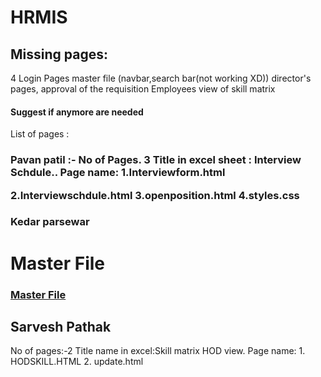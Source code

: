 # HRMIS

<h2>Missing pages:</h2>
4 Login Pages
master file (navbar,search bar(not working XD))
director's pages, approval of the requisition
Employees view of skill matrix
<h4>Suggest if anymore are needed</h4>
List of pages : 



<h3>Pavan patil :-  No of Pages. 3   
Title in excel sheet :  Interview Schdule..
Page name:
1.Interviewform.html
  
2.Interviewschdule.html
3.openposition.html
4.styles.css

<h3>Kedar parsewar<h1> 
Master File<br>

<h3>
<a href="https://github.com/curiosaurus/HRMIS/blob/master/masterfile.html">Master File</a>
  
 <h2>Sarvesh Pathak</h2>
 No of pages:-2
 Title name in excel:Skill matrix HOD view.
 Page name:
 1. HODSKILL.HTML
 2. update.html
 

